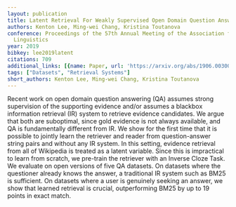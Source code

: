 ```yaml
---
layout: publication
title: Latent Retrieval For Weakly Supervised Open Domain Question Answering
authors: Kenton Lee, Ming-wei Chang, Kristina Toutanova
conference: Proceedings of the 57th Annual Meeting of the Association for Computational
  Linguistics
year: 2019
bibkey: lee2019latent
citations: 709
additional_links: [{name: Paper, url: 'https://arxiv.org/abs/1906.00300'}]
tags: ["Datasets", "Retrieval Systems"]
short_authors: Kenton Lee, Ming-wei Chang, Kristina Toutanova
---
```

Recent work on open domain question answering (QA) assumes strong supervision
of the supporting evidence and/or assumes a blackbox information retrieval (IR)
system to retrieve evidence candidates. We argue that both are suboptimal,
since gold evidence is not always available, and QA is fundamentally different
from IR. We show for the first time that it is possible to jointly learn the
retriever and reader from question-answer string pairs and without any IR
system. In this setting, evidence retrieval from all of Wikipedia is treated as
a latent variable. Since this is impractical to learn from scratch, we
pre-train the retriever with an Inverse Cloze Task. We evaluate on open
versions of five QA datasets. On datasets where the questioner already knows
the answer, a traditional IR system such as BM25 is sufficient. On datasets
where a user is genuinely seeking an answer, we show that learned retrieval is
crucial, outperforming BM25 by up to 19 points in exact match.